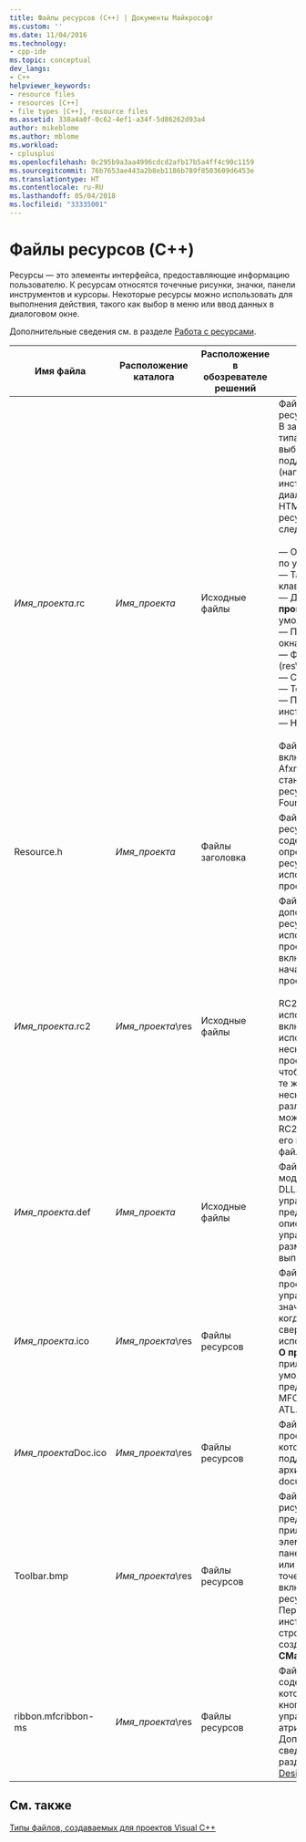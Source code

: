 ```yaml
---
title: Файлы ресурсов (C++) | Документы Майкрософт
ms.custom: ''
ms.date: 11/04/2016
ms.technology:
- cpp-ide
ms.topic: conceptual
dev_langs:
- C++
helpviewer_keywords:
- resource files
- resources [C++]
- file types [C++], resource files
ms.assetid: 338a4a0f-0c62-4ef1-a34f-5d86262d93a4
author: mikeblome
ms.author: mblome
ms.workload:
- cplusplus
ms.openlocfilehash: 0c295b9a3aa4996cdcd2afb17b5a4ff4c90c1159
ms.sourcegitcommit: 76b7653ae443a2b8eb1186b789f8503609d6453e
ms.translationtype: HT
ms.contentlocale: ru-RU
ms.lasthandoff: 05/04/2018
ms.locfileid: "33335001"
---
```

# <a name="resource-files-c"></a>Файлы ресурсов (C++)
Ресурсы — это элементы интерфейса, предоставляющие информацию пользователю. К ресурсам относятся точечные рисунки, значки, панели инструментов и курсоры. Некоторые ресурсы можно использовать для выполнения действия, такого как выбор в меню или ввод данных в диалоговом окне.  
  
 Дополнительные сведения см. в разделе [Работа с ресурсами](../windows/working-with-resource-files.md).  
  
|Имя файла|Расположение каталога|Расположение в обозревателе решений|Описание:|  
|---------------|------------------------|--------------------------------|-----------------|  
|*Имя_проекта*.rc|*Имя_проекта*|Исходные файлы|Файл скрипта ресурса для проекта. В зависимости от типа проекта и выбранной для него поддержки (например, панели инструментов, диалоговые окна или HTML), файл скрипта ресурса содержит следующее:<br /><br /> — Определение меню по умолчанию.<br />— Таблицы сочетаний клавиш и строк.<br />— Диалоговое окно**О программе** по умолчанию.<br />— Прочие диалоговые окна.<br />— Файл значка (res\\*Имя_проекта*.ico).<br />— Сведения о версии.<br />— Точечные рисунки.<br />— Панель инструментов.<br />— HTML-файлы.<br /><br /> Файл ресурсов включает файл Afxres.rc для стандартных ресурсов Microsoft Foundation Class.|  
|Resource.h|*Имя_проекта*|Файлы заголовка|Файл заголовка ресурсов, который содержит определения для ресурсов, используемых в проекте.|  
|*Имя_проекта*.rc2|*Имя_проекта*\res|Исходные файлы|Файл скрипта с дополнительными ресурсами, используемыми в проекте. Вы можете включить RC2-файл в начало RC-файла проекта.<br /><br /> RC2-файл удобно использовать для включения ресурсов, используемых в нескольких разных проектах. Вместо того чтобы создать одни и те же ресурсы несколько раз для различных проектов, можно поместить их в RC2-файл и включить его в главный RC-файл.|  
|*Имя_проекта*.def|*Имя_проекта*|Исходные файлы|Файл определения модуля для проекта DLL. Для элемента управления он предоставляет имя и описание элемента управления, а также размер кучи времени выполнения.|  
|*Имя_проекта*.ico|*Имя_проекта*\res|Файлы ресурсов|Файл значка для проекта или элемента управления. Этот значок отображается, когда приложение свернуто. Он также используется в поле **О программе** приложения. По умолчанию MFC предоставляет значок MFC, а ATL — значок ATL.|  
|*Имя_проекта*Doc.ico|*Имя_проекта*\res|Файлы ресурсов|Файл значка для проекта MFC, который включает поддержку архитектуры document/view.|  
|Toolbar.bmp|*Имя_проекта*\res|Файлы ресурсов|Файл точечного рисунка, представляющий приложение или элемент управления в панели инструментов или на палитре. Этот точечный рисунок включается в файл ресурсов проекта. Первичная панель инструментов и строка состояния создаются в классе **CMainFrame**.|  
|ribbon.mfcribbon-ms|*Имя_проекта*\res|Файлы ресурсов|Файл ресурсов, содержащий код XML, который определяет кнопки, элементы управления и атрибуты на ленте. Дополнительные сведения см. в разделе [Ribbon Designer (MFC)](../mfc/ribbon-designer-mfc.md).|  
  
## <a name="see-also"></a>См. также  
 [Типы файлов, создаваемых для проектов Visual C++](../ide/file-types-created-for-visual-cpp-projects.md)